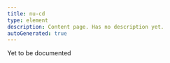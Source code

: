 ```yaml
---
title: nu-cd
type: element
description: Content page. Has no description yet.
autoGenerated: true
---
```


Yet to be documented